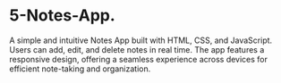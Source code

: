 # 5-Notes-App.
A simple and intuitive Notes App built with HTML, CSS, and JavaScript. Users can add, edit, and delete notes in real time. The app features a responsive design, offering a seamless experience across devices for efficient note-taking and organization.
